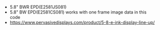 * 5.8" BWR EPD(E2581JS081)
* 5.8" BW EPD(E2581CS081) works with one frame image data in this code
* https://www.pervasivedisplays.com/product/5-8-e-ink-display-line-up/
